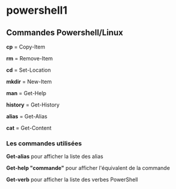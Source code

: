 # powershell1

## Commandes Powershell/Linux


**cp** = Copy-Item

**rm** = Remove-Item

**cd** = Set-Location

**mkdir** = New-Item

**man** = Get-Help

**history** = Get-History

**alias** = Get-Alias

**cat** = Get-Content

### Les commandes utilisées

**Get-alias** pour afficher la liste des alias

**Get-help "commande"** pour afficher l'équivalent de la commande 

**Get-verb** pour afficher la liste des verbes PowerShell
